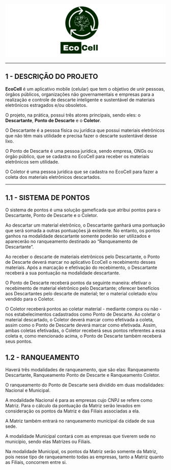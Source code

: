 ![Logo do R](/public/ecocell_banner.png)

<hr>

## 1 - DESCRIÇÃO DO PROJETO

<b>EcoCell</b> é um aplicativo mobile (celular) que tem o objetivo de unir pessoas, órgãos públicos, organizações não governamentais e empresas para a realização e controle de descarte inteligente e sustentável de materiais eletrônicos estragados e/ou obsoletos.

O projeto, na prática, possui três atores principais, sendo eles: o <b>Descartante</b>, <b>Ponto de Descarte</b> e o <b>Coletor</b>.

O Descartante é a pessoa física ou jurídica que possui materiais eletrônicos que não têm mais utilidade e precisa fazer o descarte sustentável desse lixo.

O Ponto de Descarte é uma pessoa jurídica, sendo empresa, ONGs ou órgão público, que se cadastra no EcoCell para receber os materiais eletrônicos sem utilidade.

O Coletor é uma pessoa jurídica que se cadastra no EcoCell para fazer a coleta dos materiais eletrônicos descartados.

<hr>

## 1.1 - SISTEMA DE PONTOS

O sistema de pontos é uma solução gameficada que atribui pontos para o Descartante, Ponto de Descarte e o Coletor.

Ao descartar um material eletrônico, o Descartante ganhará uma pontuação que será somada a outras pontuações já existente. No entanto, os pontos ganhos na modalidade descartante somente poderão ser utilizados e aparecerão no ranqueamento destinado ao “Ranqueamento de Descartante”.

Ao receber o descarte de materiais eletrônicos pelo Descartante, o Ponto de Descarte deverá  marcar no aplicativo EcoCell o recebimento desses materiais. Após a marcação e efetivação do recebimento, o Descartante receberá a sua pontuação na modalidade descartante.

O Ponto de Descarte receberá pontos da seguinte maneira: efetivar o recebimento de material eletrônico pelo Descartante; oferecer benefícios aos Descartantes pelo descarte de material; ter o material coletado e/ou vendido para o Coletor.

O Coletor receberá pontos ao coletar material  - mediante compra ou não - nos estabelecimentos cadastrados como Ponto de Descarte. Ao coletar o material descartado, o Coletor deverá marcar como efetivada a coleta, assim como o Ponto de Descarte deverá marcar como efetivada. Assim, ambas coletas efetivadas, o Coletor receberá seus pontos referentes a essa coleta e, como mencionado acima, o Ponto de Descarte também receberá seus pontos.


## 1.2 - RANQUEAMENTO

Haverá três modalidades de ranqueamento, que são elas: Ranqueamento Descartante, Ranqueamento Ponto de Descarte e Ranqueamento Coletor.

O ranqueamento do Ponto de Descarte será dividido em duas modalidades: Nacional e Municipal.

A modalidade Nacional é para as empresas cujo CNPJ se refere como Matriz. Para o cálculo da pontuação da Matriz serão levados em consideração os pontos da Matriz e das Filiais associadas a ela.

A Matriz também entrará no ranqueamento municipal da cidade de sua sede. 

A modalidade Municipal contará com as empresas que tiverem sede no município, sendo elas Matrizes ou Filiais. 

Na modalidade Municipal, os pontos da Matriz serão somente da Matriz, pois nesse tipo de ranqueamento todas as empresas, tanto a Matriz quanto as Filiais, concorrem entre si.
